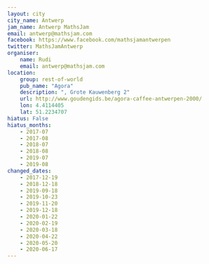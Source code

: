 ```yaml
---
layout: city                                           
city_name: Antwerp                                                               
jam_name: Antwerp MathsJam
email: antwerp@mathsjam.com
facebook: https://www.facebook.com/mathsjamantwerpen
twitter: MathsJamAntwerp
organiser:
    name: Rudi
    email: antwerp@mathsjam.com
location:
    group: rest-of-world
    pub_name: "Agora"
    description: ", Grote Kauwenberg 2"
    url: http://www.goudengids.be/agora-caffee-antwerpen-2000/
    lon: 4.4114405
    lat: 51.2234707
hiatus: False
hiatus_months:
    - 2017-07
    - 2017-08
    - 2018-07
    - 2018-08
    - 2019-07
    - 2019-08
changed_dates:
    - 2017-12-19
    - 2018-12-18
    - 2019-09-18
    - 2019-10-23
    - 2019-11-20
    - 2019-12-18
    - 2020-01-22
    - 2020-02-19
    - 2020-03-18
    - 2020-04-22
    - 2020-05-20
    - 2020-06-17
---
```

